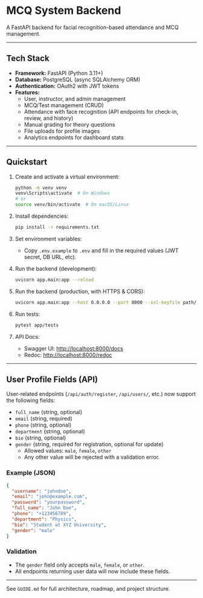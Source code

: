 # MCQ System Backend

A FastAPI backend for facial recognition-based attendance and MCQ management.

---

## Tech Stack

- **Framework:** FastAPI (Python 3.11+)
- **Database:** PostgreSQL (async SQLAlchemy ORM)
- **Authentication:** OAuth2 with JWT tokens
- **Features:**
  - User, instructor, and admin management
  - MCQ/Test management (CRUD)
  - Attendance with face recognition (API endpoints for check-in, review, and history)
  - Manual grading for theory questions
  - File uploads for profile images
  - Analytics endpoints for dashboard stats

---

## Quickstart

1. Create and activate a virtual environment:

   ```sh
   python -m venv venv
   venv\Scripts\activate  # On Windows
   # or
   source venv/bin/activate  # On macOS/Linux
   ```

2. Install dependencies:

   ```sh
   pip install -r requirements.txt
   ```

3. Set environment variables:
   - Copy `.env.example` to `.env` and fill in the required values (JWT secret, DB URL, etc).
4. Run the backend (development):

   ```sh
   uvicorn app.main:app --reload
   ```

5. Run the backend (production, with HTTPS & CORS):

   ```sh
   uvicorn app.main:app --host 0.0.0.0 --port 8000 --ssl-keyfile path/to/privkey.pem --ssl-certfile path/to/fullchain.pem
   ```

6. Run tests:

   ```sh
   pytest app/tests
   ```

7. API Docs:
   - Swagger UI: [http://localhost:8000/docs](http://localhost:8000/docs)
   - Redoc: [http://localhost:8000/redoc](http://localhost:8000/redoc)

---

## User Profile Fields (API)

User-related endpoints (`/api/auth/register`, `/api/users/`, etc.) now support the following fields:

- `full_name` (string, optional)
- `email` (string, required)
- `phone` (string, optional)
- `department` (string, optional)
- `bio` (string, optional)
- `gender` (string, required for registration, optional for update)
  - Allowed values: `male`, `female`, `other`
  - Any other value will be rejected with a validation error.

### Example (JSON)

```json
{
  "username": "johndoe",
  "email": "john@example.com",
  "password": "yourpassword",
  "full_name": "John Doe",
  "phone": "+123456789",
  "department": "Physics",
  "bio": "Student at XYZ University",
  "gender": "male"
}
```

### Validation

- The `gender` field only accepts `male`, `female`, or `other`.
- All endpoints returning user data will now include these fields.

---

See `GUIDE.md` for full architecture, roadmap, and project structure.
